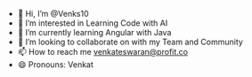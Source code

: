 - 👋 Hi, I’m @Venks10
- 👀 I’m interested in Learning Code with AI
- 🌱 I’m currently learning Angular with Java 
- 💞️ I’m looking to collaborate on with my Team and Community 
- 📫 How to reach me venkateswaran@profit.co  
- 😄 Pronouns: Venkat

<!---
Venks10/Venks10 is a ✨ special ✨ repository because its `README.md` (this file) appears on your GitHub profile.
You can click the Preview link to take a look at your changes.
--->
